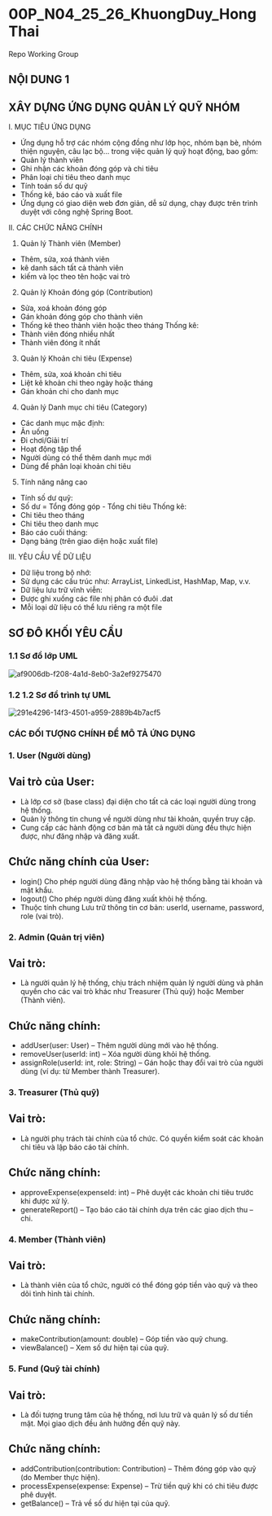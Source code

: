 # 00P_N04_25_26_KhuongDuy_HongThai
Repo Working Group
## NỘI DUNG 1
## XÂY DỰNG ỨNG DỤNG QUẢN LÝ QUỸ NHÓM 
I. MỤC TIÊU ỨNG DỤNG
* Ứng dụng hỗ trợ các nhóm cộng đồng như lớp học, nhóm bạn bè, nhóm thiện nguyện, câu lạc bộ... trong việc quản lý quỹ hoạt động, bao gồm:
* Quản lý thành viên
* Ghi nhận các khoản đóng góp và chi tiêu
* Phân loại chi tiêu theo danh mục
* Tính toán số dư quỹ
* Thống kê, báo cáo và xuất file
* Ứng dụng có giao diện web đơn giản, dễ sử dụng, chạy được trên trình duyệt với công nghệ Spring Boot.

II. CÁC CHỨC NĂNG CHÍNH
1.  Quản lý Thành viên (Member)
- Thêm, sửa, xoá thành viên
- kê danh sách tất cả thành viên
- kiếm và lọc theo tên hoặc vai trò
2.  Quản lý Khoản đóng góp (Contribution)
- Sửa, xoá khoản đóng góp
- Gán khoản đóng góp cho thành viên
- Thống kê theo thành viên hoặc theo tháng
Thống kê:
- Thành viên đóng nhiều nhất
- Thành viên đóng ít nhất
3.  Quản lý Khoản chi tiêu (Expense)
- Thêm, sửa, xoá khoản chi tiêu
- Liệt kê khoản chi theo ngày hoặc tháng
- Gán khoản chi cho danh mục
4.  Quản lý Danh mục chi tiêu (Category)
- Các danh mục mặc định:
- Ăn uống
- Đi chơi/Giải trí
- Hoạt động tập thể
- Người dùng có thể thêm danh mục mới
- Dùng để phân loại khoản chi tiêu
5.  Tính năng nâng cao
- Tính số dư quỹ:
- Số dư = Tổng đóng góp - Tổng chi tiêu
Thống kê:
- Chi tiêu theo tháng
- Chi tiêu theo danh mục
- Báo cáo cuối tháng:
- Dạng bảng (trên giao diện hoặc xuất file)

III. YÊU CẦU VỀ DỮ LIỆU
* Dữ liệu trong bộ nhớ:
* Sử dụng các cấu trúc như: ArrayList, LinkedList, HashMap, Map, v.v.
* Dữ liệu lưu trữ vĩnh viễn:
* Được ghi xuống các file nhị phân có đuôi .dat
* Mỗi loại dữ liệu có thể lưu riêng ra một file


## SƠ ĐÔ KHỐI YÊU CẦU
### 1.1 Sơ đồ lớp UML

![af9006db-f208-4a1d-8eb0-3a2ef9275470](https://github.com/user-attachments/assets/bd670b60-03b7-498a-bfb5-a0cd1f5fb10f)

### 1.2 1.2 Sơ đồ trình tự UML

![291e4296-14f3-4501-a959-2889b4b7acf5](https://github.com/user-attachments/assets/7bf4ee60-e3ae-49ce-a9f1-a60cbe727ecd)

### CÁC ĐỐI TƯỢNG CHÍNH ĐỂ MÔ TẢ ỨNG DỤNG 
 ### 1. User (Người dùng)
## Vai trò của User:
- Là lớp cơ sở (base class) đại diện cho tất cả các loại người dùng trong hệ thống.
- Quản lý thông tin chung về người dùng như tài khoản, quyền truy cập.
- Cung cấp các hành động cơ bản mà tất cả người dùng đều thực hiện được, như đăng nhập và đăng xuất.
## Chức năng chính của User:
- login()	Cho phép người dùng đăng nhập vào hệ thống bằng tài khoản và mật khẩu.
- logout()	Cho phép người dùng đăng xuất khỏi hệ thống.
- Thuộc tính chung	Lưu trữ thông tin cơ bản: userId, username, password, role (vai trò).
 
 ### 2. Admin (Quản trị viên)
## Vai trò:
- Là người quản lý hệ thống, chịu trách nhiệm quản lý người dùng và phân quyền cho các vai trò khác như Treasurer (Thủ quỹ) hoặc Member (Thành viên).
## Chức năng chính:
- addUser(user: User) – Thêm người dùng mới vào hệ thống.
- removeUser(userId: int) – Xóa người dùng khỏi hệ thống.
- assignRole(userId: int, role: String) – Gán hoặc thay đổi vai trò của người dùng (ví dụ: từ Member thành Treasurer).

 ### 3. Treasurer (Thủ quỹ)
## Vai trò:
- Là người phụ trách tài chính của tổ chức. Có quyền kiểm soát các khoản chi tiêu và lập báo cáo tài chính.
## Chức năng chính:
- approveExpense(expenseId: int) – Phê duyệt các khoản chi tiêu trước khi được xử lý.
- generateReport() – Tạo báo cáo tài chính dựa trên các giao dịch thu – chi.

 ### 4. Member (Thành viên)
## Vai trò:
- Là thành viên của tổ chức, người có thể đóng góp tiền vào quỹ và theo dõi tình hình tài chính.
## Chức năng chính:
- makeContribution(amount: double) – Góp tiền vào quỹ chung.
- viewBalance() – Xem số dư hiện tại của quỹ.

 ### 5. Fund (Quỹ tài chính)
## Vai trò:
- Là đối tượng trung tâm của hệ thống, nơi lưu trữ và quản lý số dư tiền mặt. Mọi giao dịch đều ảnh hưởng đến quỹ này.
## Chức năng chính:
- addContribution(contribution: Contribution) – Thêm đóng góp vào quỹ (do Member thực hiện).
- processExpense(expense: Expense) – Trừ tiền quỹ khi có chi tiêu được phê duyệt.
- getBalance() – Trả về số dư hiện tại của quỹ.





